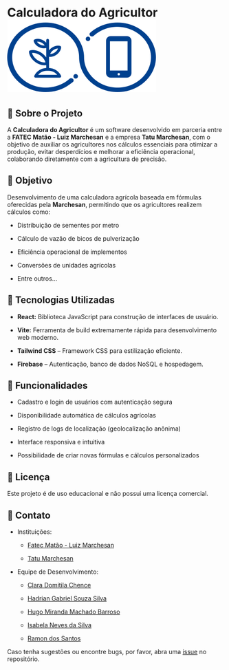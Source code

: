 
  

  

  

# Calculadora do Agricultor ![Logo do Projeto](./img/logoEscura.svg)

  




  

## 📌 Sobre o Projeto

A **Calculadora do Agricultor** é um software desenvolvido em parceria entre a **FATEC Matão - Luiz Marchesan** e a empresa **Tatu Marchesan**, com o objetivo de auxiliar os agricultores nos cálculos essenciais para otimizar a produção, evitar desperdícios e melhorar a eficiência operacional, colaborando diretamente com a agricultura de precisão.

  



## 🎯 Objetivo



Desenvolvimento de uma calculadora agrícola baseada em fórmulas oferecidas pela **Marchesan**, permitindo que os agricultores realizem cálculos como:

- Distribuição de sementes por metro

- Cálculo de vazão de bicos de pulverização

- Eficiência operacional de implementos

- Conversões de unidades agrícolas

- Entre outros...

  

## 🚀 Tecnologias Utilizadas

*  **React:** Biblioteca JavaScript para construção de interfaces de usuário.

*  **Vite:** Ferramenta de build extremamente rápida para desenvolvimento web moderno.

-  **Tailwind CSS** – Framework CSS para estilização eficiente.

-  **Firebase** – Autenticação, banco de dados NoSQL e hospedagem.

  

## 📌 Funcionalidades


- Cadastro e login de usuários com autenticação segura

- Disponibilidade automática de cálculos agrícolas

- Registro de logs de localização (geolocalização anônima)  

- Interface responsiva e intuitiva  

- Possibilidade de criar novas fórmulas e cálculos personalizados
 

  

  

## 📜 Licença

Este projeto é de uso educacional e não possui uma licença comercial.

  

  

  

  

## 📢 Contato

  

  

- Instituições:

  

	- [Fatec Matão - Luiz Marchesan](https://fatecmatao.edu.br/site-fatec/)

  

	- [Tatu Marchesan](https://www.marchesan.com.br/)

  

  

- Equipe de Desenvolvimento:

  

	- [Clara Domitila Chence](https://github.com/clarachence)

	- [Hadrian Gabriel Souza Silva](https://github.com/hadriansilva-cps)
	
	- [Hugo Miranda Machado Barroso](https://github.com/HugoM1randa)

	- [Isabela Neves da Silva](https://github.com/IsabelaNeves1)

	- [Ramon dos Santos](https://github.com/RamonSantos10)

  

  

  

  

Caso tenha sugestões ou encontre bugs, por favor, abra uma [issue](https://github.com/Calculadora-do-Agricultor/calculadora-do-agricultor-front/issues) no repositório.